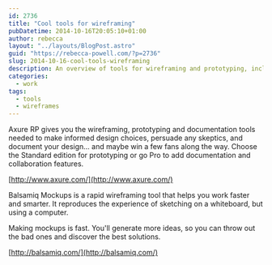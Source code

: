 ```yaml
---
id: 2736
title: "Cool tools for wireframing"
pubDatetime: 2014-10-16T20:05:10+01:00
author: rebecca
layout: "../layouts/BlogPost.astro"
guid: "https://rebecca-powell.com/?p=2736"
slug: 2014-10-16-cool-tools-wireframing
description: An overview of tools for wireframing and prototyping, including Axure RP and Balsamiq Mockups, highlighting their features and benefits for design and collaboration.
categories:
  - work
tags:
  - tools
  - wireframes
---
```


Axure RP gives you the wireframing, prototyping and documentation tools needed to make informed design choices, persuade any skeptics, and document your design... and maybe win a few fans along the way. Choose the Standard edition for prototyping or go Pro to add documentation and collaboration features.

[http://www.axure.com/](http://www.axure.com/)

Balsamiq Mockups is a rapid wireframing tool that helps you work faster and smarter. It reproduces the experience of sketching on a whiteboard, but using a computer.

Making mockups is fast. You'll generate more ideas, so you can throw out the bad ones and discover the best solutions.

[http://balsamiq.com/](http://balsamiq.com/)
